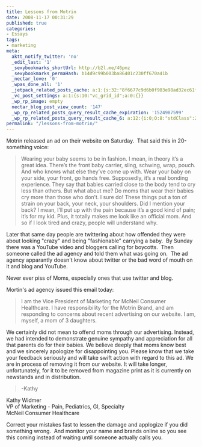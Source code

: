 ```yaml
---
title: Lessons from Motrin
date: 2008-11-17 00:31:29
published: true
categories:
- Essays
tags:
- marketing
meta:
  aktt_notify_twitter: 'no'
  _edit_last: '1'
  _sexybookmarks_shortUrl: http://b2l.me/46pmz
  _sexybookmarks_permaHash: b14d9c99b003ba86401c230ff670a41b
  _nectar_love: '0'
  _wpas_done_all: '1'
  _jetpack_related_posts_cache: a:1:{s:32:"8f6677c9d6b0f903e98ad32ec61f8deb";a:2:{s:7:"expires";i:1465515538;s:7:"payload";a:3:{i:0;a:1:{s:2:"id";i:1267;}i:1;a:1:{s:2:"id";i:1923;}i:2;a:1:{s:2:"id";i:1406;}}}}
  _vc_post_settings: a:1:{s:10:"vc_grid_id";a:0:{}}
  _wp_rp_image: empty
  nectar_blog_post_view_count: '147'
  _wp_rp_related_posts_query_result_cache_expiration: '1524987599'
  _wp_rp_related_posts_query_result_cache_6: a:12:{i:0;O:8:"stdClass":2:{s:7:"post_id";s:4:"1209";s:5:"score";s:18:"41.636190429099194";}i:1;O:8:"stdClass":2:{s:7:"post_id";s:4:"1923";s:5:"score";s:17:"36.94709184491025";}i:2;O:8:"stdClass":2:{s:7:"post_id";s:4:"1778";s:5:"score";s:17:"36.32202291407883";}i:3;O:8:"stdClass":2:{s:7:"post_id";s:4:"4500";s:5:"score";s:17:"35.60475529725304";}i:4;O:8:"stdClass":2:{s:7:"post_id";s:4:"1201";s:5:"score";s:18:"35.354429011319894";}i:5;O:8:"stdClass":2:{s:7:"post_id";s:4:"8192";s:5:"score";s:18:"32.762760866850265";}i:6;O:8:"stdClass":2:{s:7:"post_id";s:4:"1196";s:5:"score";s:18:"32.762760866850265";}i:7;O:8:"stdClass":2:{s:7:"post_id";s:4:"1811";s:5:"score";s:18:"32.380650393302496";}i:8;O:8:"stdClass":2:{s:7:"post_id";s:4:"1619";s:5:"score";s:18:"32.380650393302496";}i:9;O:8:"stdClass":2:{s:7:"post_id";s:4:"1540";s:5:"score";s:18:"32.380650393302496";}i:10;O:8:"stdClass":2:{s:7:"post_id";s:4:"1157";s:5:"score";s:16:"31.0383138456453";}i:11;O:8:"stdClass":2:{s:7:"post_id";s:3:"840";s:5:"score";s:16:"31.0383138456453";}}
permalink: "/lessons-from-motrin/"
---
```

Motrin released an ad on their website on Saturday.  That said this in 20-something voice:</p>
>Wearing your baby seems to be in fashion. I mean, in theory it’s a great idea. There’s the front baby carrier, sling, schwing, wrap, pouch. And who knows what else they’ve come up with. Wear your baby on your side, your front, go hands free. Supposedly, it’s a real bonding experience. They say that babies carried close to the body tend to cry less than others. But what about me? Do moms that wear their babies cry more than those who don’t. I sure do! These things put a ton of strain on your back, your neck, your shoulders. Did I mention your back? I mean, I’ll put up with the pain because it’s a good kind of pain; it’s for my kid. Plus, it totally makes me look like an official mom. And so if I look tired and crazy, people will understand why.</blockquote>
<p>Later that same day people are twittering about how offended they were about looking "crazy" and being "fashionable" carrying a baby.  By Sunday there was a YouTube video and bloggers calling for boycotts.  Then someone called the ad agency and told them what was going on.  The ad agency apparantly doesn't know about twitter or the bad word of mouth on it and blog and YouTube.

Never ever piss of Moms, especially ones that use twitter and blog.

Mortin's ad agency issued this email today:</p>
>I am the Vice President of Marketing for McNeil Consumer Healthcare. I have responsibility for the Motrin Brand, and am responding to concerns about recent advertising on our website. I am, myself, a mom of 3 daughters.

We certainly did not mean to offend moms through our advertising. Instead, we had intended to demonstrate genuine sympathy and appreciation for all that parents do for their babies. We believe deeply that moms know best and we sincerely apologize for disappointing you. Please know that we take your feedback seriously and will take swift action with regard to this ad. We are in process of removing it from our website. It will take longer, unfortunately, for it to be removed from magazine print as it is currently on newstands and in distribution.</blockquote>
>-Kathy</p></blockquote>
>Kathy Widmer<br />
VP of Marketing - Pain, Pediatrics, GI, Specialty<br />
McNeil Consumer Healthcare</p></blockquote>
<p>Correct your mistakes fast to lessen the damage and applogize if you did something wrong.  And monitor your name and brands online so you see this coming instead of waiting until someone actually calls you.
